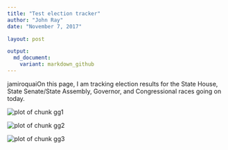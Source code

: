 ```yaml
---
title: "Test election tracker"
author: "John Ray"
date: "November 7, 2017"

layout: post

output: 
  md_document:
    variant: markdown_github
---
```


jamiroquaiOn this page, I am tracking election results for the State House, State Senate/State Assembly, Governor, and Congressional races going on today.







![plot of chunk gg1](~/johnlray.github.io/2017/11/07/figure/gg1-1.png)

![plot of chunk gg2](~/johnlray.github.io/2017/11/07/figure/gg2-1.png)

![plot of chunk gg3](~/johnlray.github.io/2017/11/07/figure/gg3-1.png)
